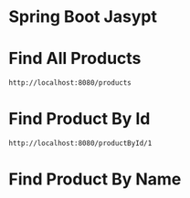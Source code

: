 # Spring Boot Jasypt

# Find All Products
```
http://localhost:8080/products
```

# Find Product By Id

```
http://localhost:8080/productById/1
```

# Find Product By Name

```

```
